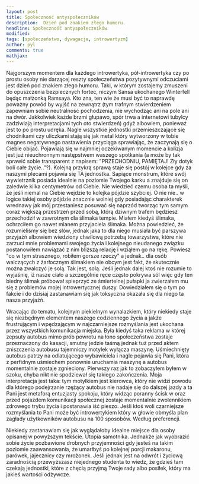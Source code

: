```yaml
---
layout: post
title: Społeczność antyspołeczników
description:  Dzień pod znakiem złego humoru.
headline: Społeczność antyspołeczników
modified: 
tags: [społeczeństwo, dywagacje, introwertyzm]
author: pyl
comments: true
mathjax:
---
```


Najgorszym momentem dla każdego introwertyka, pół-introwertyka czy po prostu osoby nie darzącej reszty społeczeństwa pozytywnymi odczuciami jest dzień pod znakiem złego humoru. Taki, w którym zostajemy zmuszeni do opuszczenia bezpiecznych fortec, niczym Sansa ukochanego Winterfell będąc małżonką Ramsaya. Kto zna, ten wie że musi być to naprawdę poważny powód by wyjść na zewnątrz (tym trafnym stwierdzeniem zapewniam sobie neutralność pochodzenia, nie wychodząc ani na pole ani na dwór. Jakkolwiek każde brzmi głupawo, spór trwa a internetowi tubylcy zadziwiają interpretacjami tych oto stwierdzeń) gdyż albowiem, ponieważ jest to po prostu udręka. Nagle wszystkie jednostki przemieszczające się chodnikami czy uliczkami stają się jak metal który wytworzony w tobie magnes negatywnego nastawienia przyciąga sprawiając, że zaczynają  się o Ciebie obijać. Pojawiają się w najmniej oczekiwanym momencie a kolizja jest już nieuchronnym następstwem waszego spotkania (a może by tak sprawić sobie transparent z napisem: "PRZECHODNIU, PAMIĘTAJ! Zły dotyk boli całe życie..”?). Kolejną przykrą sprawą staje się postój w kolejce gdy za naszymi plecami pojawia się TA jednostka. Sapiące monstrum, które swój wywietrznik posiada idealnie na poziomie Twojego karku a znajduje się on zaledwie kilka centymetrów od Ciebie. Nie wiedzieć czemu osoba ta myśli, że jeśli niemal na Ciebie wejdzie to kolejka pójdzie szybciej. O nie nie.. w logice takiej osoby pójdzie znacznie wolniej gdy posiadając charakterek wrednawy jak mój przestaniesz posuwać się naprzód tworząc tym samym coraz większą przestrzeń przed sobą, którą dziwnym trafem będziesz przechodził w zawrotnym dla ślimaka tempie. Miałem kiedyś ślimaka, ochrzciłem go nawet mianem przyjaciela ślimaka. Można powiedzieć, że rozumieliśmy się bez słów, jednak jaka to dla niego musiała być parszywa przyjaźń albowiem wiedziony chwilową potrzebą towarzystwa, które nie zarzuci mnie problemami swojego życia i kolejnego nieudanego związku postanowiłem nawiązać z nim bliższą relację i wziąłem go na rękę. Powiesz "co w tym strasznego, robiłem gorsze rzeczy" a jednak.. dla osób walczących z żarłocznym ślimakiem nie obcym jest fakt, że skutecznie można zwalczyć je solą. Tak jest, solą. Jeśli jednak dalej ktoś nie rozumie to wyjaśnię, iż nasze ciało a szczególnie ręce często pokrywa sól więc gdy ten biedny ślimak próbował spieprzyć ze śmiertelnej pułapki ja zwierzałem mu się z problemów mojej introwertycznej duszy. Dowiedziałem się o tym po fakcie i do dzisiaj zastanawiam się jak toksyczna okazała się dla niego ta nasza przyjaźń.

Wracając do tematu, kolejnym piekielnym wynalazkiem, który niekiedy staje się niezbędnym elementem naszego codziennego życia a jakże frustrującym i wpędzającym w najczarniejsze rozmyślania jest ukochana przez wszystkich komunikacja miejska. Była kiedyś taka reklama w której zepsuty autobus mimo prób powrotu na łono społeczeństwa zostaje przeznaczony do kasacji, smutny jedzie taśmą jednak tuż przed aktem zniszczenia autobusu tajemniczy motylek wyłącza maszynę. Uśmiechnięty autobus patrzy na odlatującego wybawiciela i nagle pojawia się Pani, która z perfidnym uśmiechem ponownie uruchamia maszynę a autobus momentalnie zostaje zgnieciony. Pierwszy raz jak to zobaczyłem byłem w szoku, chyba nikt nie spodziewał się takiego zakończenia. Moja interpretacja jest taka: tym motylkiem jest kierowca, który nie widzi powodu dla którego podejrzanie rzężący autobus nie nadaje się do dalszej jazdy a ta Pani jest metaforą entuzjasty spokoju, który widząc poranny ścisk w oraz przed pojazdem komunikacji społecznej zostaje momentalnie zwolennikiem zdrowego trybu życia i postanawia iść pieszo. Jeśli ktoś woli czarniejsze rozmyślania to Pani może być introwertykiem który w głowie obmyśla plan zagłady użytkowników autobusu na 100 sposobów. Według preferencji.

Niekiedy zastanawiam się jak wyglądałoby idealne miejsce dla osoby opisanej w powyższym tekście. Utopia samotnika. Jednakże jak wyobrazić sobie życie pozbawione drobnych przyjemności gdy jesteś na takim poziomie zaawansowania, że umarłbyś po kolejnej porcji makaronu, parówek, jajecznicy czy mrożonek. Jeśli jednak jest na odwrót i życiową zaradnością przewyższasz niejednego studenta to wiedz, że gdzieś tam czekają jednostki, które z chęcią przyjmą Twoje rady albo posiłek, który ma jakieś wartości odżywcze.
